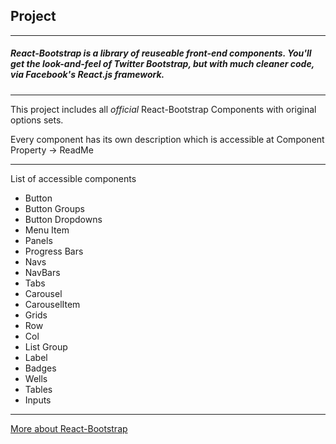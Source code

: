 ## Project

---

##### React-Bootstrap is a library of reuseable front-end components. You'll get the look-and-feel of Twitter Bootstrap, but with much cleaner code, via Facebook's React.js framework.

---

This project includes all *official* React-Bootstrap Components with original options sets.

Every component has its own description which is accessible at Component Property -> ReadMe 

---

List of accessible components

* Button
 * Button Groups
 * Button Dropdowns
 * Menu Item
* Panels
* Progress Bars
* Navs
* NavBars
* Tabs
* Carousel
 * CarouselItem
* Grids
 * Row
 * Col
* List Group
* Label
* Badges
* Wells
* Tables
* Inputs


---

<a href="http://react-bootstrap.github.io/components.html" target="_blank">More about React-Bootstrap</a>




